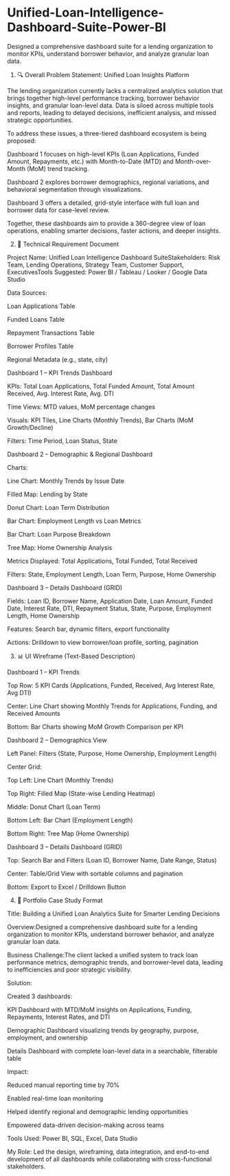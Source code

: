 # Unified-Loan-Intelligence-Dashboard-Suite-Power-BI
Designed a comprehensive dashboard suite for a lending organization to monitor KPIs, understand borrower behavior, and analyze granular loan data.


1. 🔍 Overall Problem Statement: Unified Loan Insights Platform

The lending organization currently lacks a centralized analytics solution that brings together high-level performance tracking, borrower behavior insights, and granular loan-level data. Data is siloed across multiple tools and reports, leading to delayed decisions, inefficient analysis, and missed strategic opportunities.

To address these issues, a three-tiered dashboard ecosystem is being proposed:

Dashboard 1 focuses on high-level KPIs (Loan Applications, Funded Amount, Repayments, etc.) with Month-to-Date (MTD) and Month-over-Month (MoM) trend tracking.

Dashboard 2 explores borrower demographics, regional variations, and behavioral segmentation through visualizations.

Dashboard 3 offers a detailed, grid-style interface with full loan and borrower data for case-level review.

Together, these dashboards aim to provide a 360-degree view of loan operations, enabling smarter decisions, faster actions, and deeper insights.

2. 📄 Technical Requirement Document

Project Name: Unified Loan Intelligence Dashboard SuiteStakeholders: Risk Team, Lending Operations, Strategy Team, Customer Support, ExecutivesTools Suggested: Power BI / Tableau / Looker / Google Data Studio

Data Sources:

Loan Applications Table

Funded Loans Table

Repayment Transactions Table

Borrower Profiles Table

Regional Metadata (e.g., state, city)

Dashboard 1 – KPI Trends Dashboard

KPIs: Total Loan Applications, Total Funded Amount, Total Amount Received, Avg. Interest Rate, Avg. DTI

Time Views: MTD values, MoM percentage changes

Visuals: KPI Tiles, Line Charts (Monthly Trends), Bar Charts (MoM Growth/Decline)

Filters: Time Period, Loan Status, State

Dashboard 2 – Demographic & Regional Dashboard

Charts:

Line Chart: Monthly Trends by Issue Date

Filled Map: Lending by State

Donut Chart: Loan Term Distribution

Bar Chart: Employment Length vs Loan Metrics

Bar Chart: Loan Purpose Breakdown

Tree Map: Home Ownership Analysis

Metrics Displayed: Total Applications, Total Funded, Total Received

Filters: State, Employment Length, Loan Term, Purpose, Home Ownership

Dashboard 3 – Details Dashboard (GRID)

Fields: Loan ID, Borrower Name, Application Date, Loan Amount, Funded Date, Interest Rate, DTI, Repayment Status, State, Purpose, Employment Length, Home Ownership

Features: Search bar, dynamic filters, export functionality

Actions: Drilldown to view borrower/loan profile, sorting, pagination

3. 📊 UI Wireframe (Text-Based Description)

Dashboard 1 – KPI Trends

Top Row: 5 KPI Cards (Applications, Funded, Received, Avg Interest Rate, Avg DTI)

Center: Line Chart showing Monthly Trends for Applications, Funding, and Received Amounts

Bottom: Bar Charts showing MoM Growth Comparison per KPI

Dashboard 2 – Demographics View

Left Panel: Filters (State, Purpose, Home Ownership, Employment Length)

Center Grid:

Top Left: Line Chart (Monthly Trends)

Top Right: Filled Map (State-wise Lending Heatmap)

Middle: Donut Chart (Loan Term)

Bottom Left: Bar Chart (Employment Length)

Bottom Right: Tree Map (Home Ownership)

Dashboard 3 – Details Dashboard (GRID)

Top: Search Bar and Filters (Loan ID, Borrower Name, Date Range, Status)

Center: Table/Grid View with sortable columns and pagination

Bottom: Export to Excel / Drilldown Button

4. 🌟 Portfolio Case Study Format

Title: Building a Unified Loan Analytics Suite for Smarter Lending Decisions

Overview:Designed a comprehensive dashboard suite for a lending organization to monitor KPIs, understand borrower behavior, and analyze granular loan data.

Business Challenge:The client lacked a unified system to track loan performance metrics, demographic trends, and borrower-level data, leading to inefficiencies and poor strategic visibility.

Solution:

Created 3 dashboards:

KPI Dashboard with MTD/MoM insights on Applications, Funding, Repayments, Interest Rates, and DTI

Demographic Dashboard visualizing trends by geography, purpose, employment, and ownership

Details Dashboard with complete loan-level data in a searchable, filterable table

Impact:

Reduced manual reporting time by 70%

Enabled real-time loan monitoring

Helped identify regional and demographic lending opportunities

Empowered data-driven decision-making across teams

Tools Used: Power BI, SQL, Excel, Data Studio

My Role: Led the design, wireframing, data integration, and end-to-end development of all dashboards while collaborating with cross-functional stakeholders.
